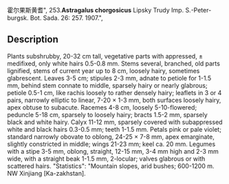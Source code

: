 霍尔果斯黄耆",
253.**Astragalus chorgosicus** Lipsky Trudy Imp. S.-Peter-burgsk. Bot. Sada. 26: 257. 1907.",

## Description
Plants subshrubby, 20-32 cm tall, vegetative parts with appressed, ± medifixed, only white hairs 0.5-0.8 mm. Stems several, branched, old parts lignified, stems of current year up to 8 cm, loosely hairy, sometimes glabrescent. Leaves 3-5 cm; stipules 2-3 mm, adnate to petiole for 1-1.5 mm, behind stem connate to middle, sparsely hairy or nearly glabrous; petiole 0.5-1 cm, like rachis loosely to rather densely hairy; leaflets in 3 or 4 pairs, narrowly elliptic to linear, 7-20 × 1-3 mm, both surfaces loosely hairy, apex obtuse to subacute. Racemes 4-8 cm, loosely 5-10-flowered; peduncle 5-18 cm, sparsely to loosely hairy; bracts 1.5-2 mm, sparsely black and white hairy. Calyx 11-12 mm, sparsely covered with subappressed white and black hairs 0.3-0.5 mm; teeth 1-1.5 mm. Petals pink or pale violet; standard narrowly obovate to oblong, 24-25 × 7-8 mm, apex emarginate, slightly constricted in middle; wings 21-23 mm; keel ca. 20 mm. Legumes with a stipe 3-5 mm, oblong, straight, 12-15 mm, 3-4 mm high and 2-3 mm wide, with a straight beak 1-1.5 mm, 2-locular; valves glabrous or with scattered hairs.
  "Statistics": "Mountain slopes, arid bushes; 600-1200 m. NW Xinjiang [Ka-zakhstan].
